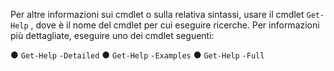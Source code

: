 Per altre informazioni sui cmdlet o sulla relativa sintassi, usare il cmdlet `Get-Help` *<cmdlet name>*, dove *<cmdlet name>* è il nome del cmdlet per cui eseguire ricerche. Per informazioni più dettagliate, eseguire uno dei cmdlet seguenti:

 ● `Get-Help` *<cmdlet name>* `-Detailed`
 ● `Get-Help` *<cmdlet name>* `-Examples`
 ● `Get-Help` *<cmdlet name>* `-Full`


<!--HONumber=Apr16_HO1-->


